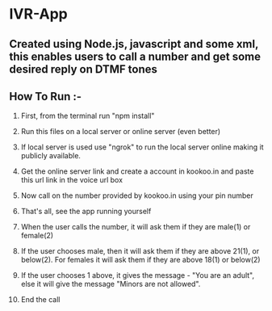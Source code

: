 # IVR-App
## Created using Node.js, javascript and some xml, this enables users to call a number and get some desired reply on DTMF tones

## How To Run :-

1) First, from the terminal run "npm install"
2) Run this files on a local server or online server (even better)
3) If local server is used use "ngrok" to run the local server online making it publicly available.
4) Get the online server link and create a account in kookoo.in and paste this url link in the voice url box
5) Now call on the number provided by kookoo.in using your pin number
6) That's all, see the app running yourself


1) When the user calls the number, it will ask them if they are male(1) or female(2)
2) If the user chooses male, then it will ask them if they are above 21(1), or below(2). For
females it will ask them if they are above 18(1) or below(2)
3) If the user chooses 1 above, it gives the message - "You are an adult", else it will give the 
message "Minors are not allowed".
4) End the call
